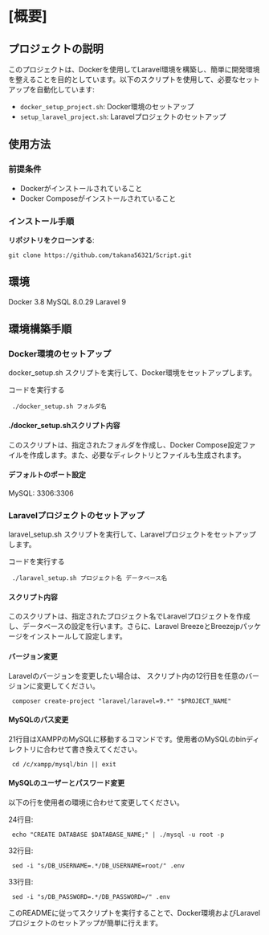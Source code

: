 # [概要]
## プロジェクトの説明

このプロジェクトは、Dockerを使用してLaravel環境を構築し、簡単に開発環境を整えることを目的としています。以下のスクリプトを使用して、必要なセットアップを自動化しています:

- `docker_setup_project.sh`: Docker環境のセットアップ
- `setup_laravel_project.sh`: Laravelプロジェクトのセットアップ

## 使用方法

### 前提条件

- Dockerがインストールされていること
- Docker Composeがインストールされていること

### インストール手順

 **リポジトリをクローンする**:

   ```
   git clone https://github.com/takana56321/Script.git
   ```

## 環境
Docker 3.8
MySQL 8.0.29
Laravel 9
## 環境構築手順
### Docker環境のセットアップ

docker_setup.sh スクリプトを実行して、Docker環境をセットアップします。

コードを実行する

```
 ./docker_setup.sh フォルダ名
```
#### ./docker_setup.shスクリプト内容
このスクリプトは、指定されたフォルダを作成し、Docker Compose設定ファイルを作成します。また、必要なディレクトリとファイルも生成されます。

#### デフォルトのポート設定
MySQL: 3306:3306

### Laravelプロジェクトのセットアップ
laravel_setup.sh スクリプトを実行して、Laravelプロジェクトをセットアップします。

コードを実行する
```
 ./laravel_setup.sh プロジェクト名 データベース名
```

#### スクリプト内容
このスクリプトは、指定されたプロジェクト名でLaravelプロジェクトを作成し、データベースの設定を行います。さらに、Laravel BreezeとBreezejpパッケージをインストールして設定します。

#### バージョン変更
Laravelのバージョンを変更したい場合は、
スクリプト内の12行目を任意のバージョンに変更してください。
```
 composer create-project "laravel/laravel=9.*" "$PROJECT_NAME"
```

#### MySQLのパス変更
21行目はXAMPPのMySQLに移動するコマンドです。使用者のMySQLのbinディレクトリに合わせて書き換えてください。
```
 cd /c/xampp/mysql/bin || exit
```
#### MySQLのユーザーとパスワード変更
以下の行を使用者の環境に合わせて変更してください。

24行目:
```
 echo "CREATE DATABASE $DATABASE_NAME;" | ./mysql -u root -p
```
32行目:
```
 sed -i "s/DB_USERNAME=.*/DB_USERNAME=root/" .env
```
33行目:
```
 sed -i "s/DB_PASSWORD=.*/DB_PASSWORD=/" .env
```
このREADMEに従ってスクリプトを実行することで、Docker環境およびLaravelプロジェクトのセットアップが簡単に行えます。
